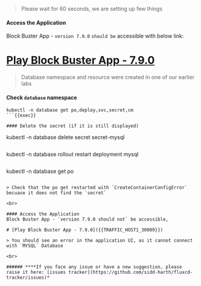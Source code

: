 > Please wait for 60 seconds, we are setting up few things

#### Access the Application
Block Buster App - `version 7.9.0` `should be` accessible with below link:

# [Play Block Buster App - 7.9.0]({{TRAFFIC_HOST1_30009}})


> Database namespace and resource were created in one of our earlier labs

#### Check `database` namespace
```
kubectl -n database get po,deploy,svc,secret,cm
```{{exec}}

#### Delete the secret (if it is still displayed)
```
kubectl -n database delete secret secret-mysql
```{{exec}}

```
kubectl -n database rollout restart deployment mysql
```{{exec}}

```
kubectl -n database get po
```{{exec}}

> Check that the po get restarted with `CreateContainerConfigError` becuase it does not find the `secret`

<br>

#### Access the Application
Block Buster App - `version 7.9.0 should not` be accessible,

# [Play Block Buster App - 7.9.0]({{TRAFFIC_HOST1_30009}})

> You should see an error in the application UI, as it cannot connect with `MYSQL` Database

<br>

###### ****If you face any issue or have a new suggestion, please raise it here: [issues tracker](https://github.com/sidd-harth/fluxcd-tracker/issues)*